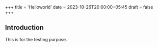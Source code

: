 +++
title = 'Helloworld'
date = 2023-10-26T20:00:00+05:45
draft = false
+++

## Introduction

This is for the testing purpose.

